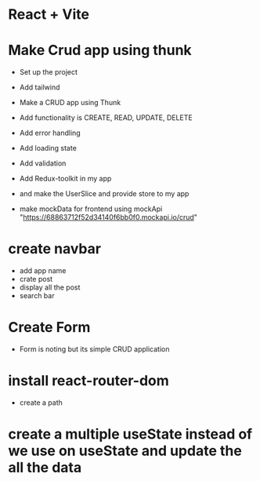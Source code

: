 # React + Vite

# Make Crud app using thunk

- Set up the project
- Add tailwind
- Make a CRUD app using Thunk
- Add functionality is CREATE, READ, UPDATE, DELETE
- Add error handling
- Add loading state
- Add validation

- Add Redux-toolkit in my app
- and make the UserSlice and provide store to my app

- make mockData for frontend using mockApi "https://68863712f52d34140f6bb0f0.mockapi.io/crud"

# create navbar

- add app name
- crate post
- display all the post
- search bar

# Create Form

- Form is noting but its simple CRUD application

# install react-router-dom

- create a path

# create a multiple useState instead of we use on useState and update the all the data
